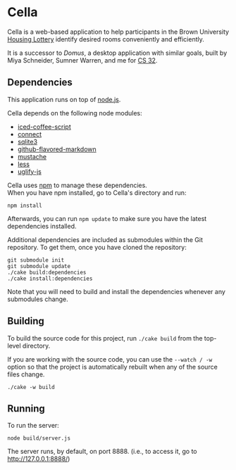 Cella
=====
Cella is a web-based application to help participants in the Brown University
[Housing Lottery](http://reslife.brown.edu/current_students/lottery/about.html)
identify desired rooms conveniently and efficiently.

It is a successor to _Domus_, a desktop application with similar goals, built by Miya Schneider, Sumner Warren, and me for [CS 32](http://cs.brown.edu/courses/csci0320.html).


Dependencies
------------
This application runs on top of [node.js](http://nodejs.org/).

Cella depends on the following node modules:

- [iced-coffee-script](http://maxtaco.github.com/coffee-script/)
- [connect](http://senchalabs.github.com/connect/)
- [sqlite3](https://github.com/developmentseed/node-sqlite3)
- [github-flavored-markdown](https://github.com/isaacs/github-flavored-markdown)
- [mustache](https://github.com/janl/mustache.js)
- [less]()
- [uglify-js]()

Cella uses [npm](http://npmjs.org/) to manage these dependencies.  
When you have npm installed, go to Cella's directory and run:

    npm install

Afterwards, you can run `npm update` to make sure you have the latest dependencies installed.

Additional dependencies are included as submodules within the Git repository.
To get them, once you have cloned the repository:

    git submodule init
    git submodule update
    ./cake build:dependencies
    ./cake install:dependencies

Note that you will need to build and install the dependencies
whenever any submodules change.


Building
--------
To build the source code for this project, run `./cake build` from the top-level directory.

If you are working with the source code, you can use the `--watch / -w` option
so that the project is automatically rebuilt when any of the source files change.

    ./cake -w build


Running
-------
To run the server:

    node build/server.js

The server runs, by default, on port 8888.
(i.e., to access it, go to http://127.0.0.1:8888/)
